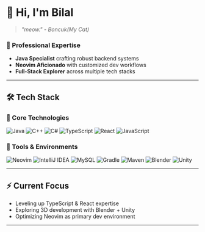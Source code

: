 # 👋 Hi, I'm Bilal

> *"meow." - Boncuk(My Cat)*

### 🚀 Professional Expertise
- **Java Specialist** crafting robust backend systems
- **Neovim Aficionado** with customized dev workflows
- **Full-Stack Explorer** across multiple tech stacks

---

## 🛠️ Tech Stack

### 🔧 Core Technologies
![Java](https://img.shields.io/badge/-Java-007396?logo=java&logoColor=white)
![C++](https://img.shields.io/badge/-C++-00599C?logo=c%2B%2B&logoColor=white)
![C#](https://img.shields.io/badge/-C%23-239120?logo=c-sharp&logoColor=white)
![TypeScript](https://img.shields.io/badge/-TypeScript-3178C6?logo=typescript&logoColor=white)
![React](https://img.shields.io/badge/-React-61DAFB?logo=react&logoColor=black)
![JavaScript](https://img.shields.io/badge/-JavaScript-F7DF1E?logo=javascript&logoColor=black)

### 🧰 Tools & Environments
![Neovim](https://img.shields.io/badge/-Neovim-57A143?logo=neovim&logoColor=white)
![IntelliJ IDEA](https://img.shields.io/badge/-IntelliJ_IDEA-000000?logo=intellij-idea&logoColor=white)
![MySQL](https://img.shields.io/badge/-MySQL-4479A1?logo=mysql&logoColor=white)
![Gradle](https://img.shields.io/badge/-Gradle-02303A?logo=gradle&logoColor=white)
![Maven](https://img.shields.io/badge/-Maven-C71A36?logo=apache-maven&logoColor=white)
![Blender](https://img.shields.io/badge/-Blender-F5792A?logo=blender&logoColor=white)
![Unity](https://img.shields.io/badge/-Unity-000000?logo=unity&logoColor=white)

---

## ⚡ Current Focus
- Leveling up TypeScript & React expertise
- Exploring 3D development with Blender + Unity
- Optimizing Neovim as primary dev environment

---
